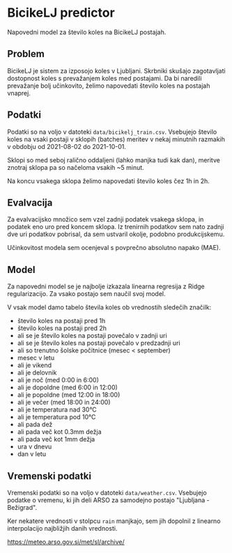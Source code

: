 # BicikeLJ predictor

Napovedni model za število koles na BicikeLJ postajah.

## Problem
BicikeLJ je sistem za izposojo koles v Ljubljani. Skrbniki skušajo
zagotavljati dostopnost koles s prevažanjem koles med postajami. Da bi
naredili prevažanje bolj učinkovito, želimo napovedati število koles na
postajah vnaprej.

## Podatki
Podatki so na voljo v datoteki `data/bicikelj_train.csv`. Vsebujejo število
koles na vsaki postaji v sklopih (batches) meritev v nekaj minutnih razmakih v
obdobju od 2021-08-02 do 2021-10-01.

Sklopi so med seboj ralično oddaljeni (lahko manjka tudi kak dan), meritve
znotraj sklopa pa so načeloma vsakih ~5 minut.

Na koncu vsakega sklopa želimo napovedati število koles čez 1h in 2h.

## Evalvacija
Za evalvacijsko množico sem vzel zadnji podatek vsakega sklopa, in podatek eno
uro pred koncem sklopa. Iz trenirnih podatkov sem nato zadnji dve uri podatkov
pobrisal, da sem ustvaril okolje, podobno produkcijskemu.

Učinkovitost modela sem ocenjeval s povprečno absolutno napako (MAE).

## Model
Za napovedni model se je najbolje izkazala linearna regresija z Ridge
regularizacijo. Za vsako postajo sem naučil svoj model.

V vsak model damo tabelo števila koles ob vrednostih sledečih značilk:
- število koles na postaji pred 1h
- število koles na postaji pred 2h
- ali se je število koles na postaji povečalo v zadnji uri
- ali se je število koles na postaji povečalo v predzadnji uri
- ali so trenutno šolske počitnice (mesec < september)
- mesec v letu
- ali je vikend
- ali je delovnik
- ali je noč (med 0:00 in 6:00)
- ali je dopoldne (med 6:00 in 12:00)
- ali je popoldne (med 12:00 in 18:00)
- ali je večer (med 18:00 in 24:00)
- ali je temperatura nad 30°C
- ali je temperatura pod 10°C
- ali pada dež
- ali pada več kot 0.3mm dežja
- ali pada več kot 1mm dežja
- ura v dnevu
- dan v letu


## Vremenski podatki
Vremenski podatki so na voljo v datoteki `data/weather.csv`. Vsebujejo
podatke o vremenu, ki jih deli ARSO za samodejno postajo "Ljubljana - Bežigrad".

Ker nekatere vrednosti v stolpcu `rain` manjkajo, sem jih dopolnil z
linearno interpolacijo najbližjih danih vrednosti.

https://meteo.arso.gov.si/met/sl/archive/
